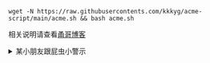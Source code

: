 
```
wget -N https://raw.githubusercontents.com/kkkyg/acme-script/main/acme.sh && bash acme.sh
```

相关说明请查看[甬哥博客](https://kkkyg.blogspot.com/2022/03/githubacmeshssltlseccwarp.html)


<details>
<summary>某小朋友跟屁虫小警示</summary>

话说，一个跟屁虫一直跟着我，我时时刻刻在放气，结果，你知道的。这股味道将一直伴随着它一生！我也不知道为什么它每看一次就吸一口，还天天闻…………

</details>

